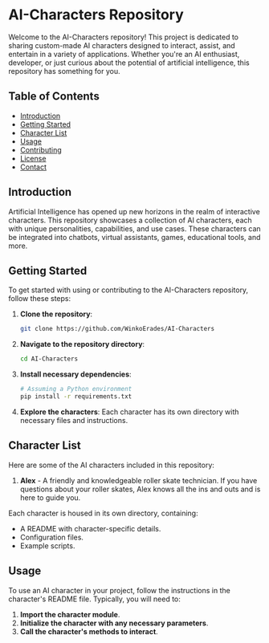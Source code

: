 # AI-Characters Repository
Welcome to the AI-Characters repository! This project is dedicated to sharing custom-made AI characters designed to interact, assist, and entertain in a variety of applications. Whether you're an AI enthusiast, developer, or just curious about the potential of artificial intelligence, this repository has something for you.

## Table of Contents
- [Introduction](#introduction)
- [Getting Started](#getting-started)
- [Character List](#character-list)
- [Usage](#usage)
- [Contributing](#contributing)
- [License](#license)
- [Contact](#contact)

## Introduction
Artificial Intelligence has opened up new horizons in the realm of interactive characters. This repository showcases a collection of AI characters, each with unique personalities, capabilities, and use cases. These characters can be integrated into chatbots, virtual assistants, games, educational tools, and more.

## Getting Started
To get started with using or contributing to the AI-Characters repository, follow these steps:

1. **Clone the repository**:
    ```bash
    git clone https://github.com/WinkoErades/AI-Characters
    ```

2. **Navigate to the repository directory**:
    ```bash
    cd AI-Characters
    ```

3. **Install necessary dependencies**:
    ```bash
    # Assuming a Python environment
    pip install -r requirements.txt
    ```

4. **Explore the characters**:
    Each character has its own directory with necessary files and instructions.

## Character List
Here are some of the AI characters included in this repository:

1. **Alex** - A friendly and knowledgeable roller skate technician. If you have questions about your roller skates, Alex knows all the ins and outs and is here to guide you.

Each character is housed in its own directory, containing:
- A README with character-specific details.
- Configuration files.
- Example scripts.

## Usage
To use an AI character in your project, follow the instructions in the character's README file. Typically, you will need to:
1. **Import the character module**.
2. **Initialize the character with any necessary parameters**.
3. **Call the character's methods to interact**.

